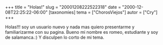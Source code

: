 +++
title = "Holas!"
slug = "20001208222522318"
date = "2000-12-08T22:25:22-06:00"
[taxonomies]
tema = ["ChorosViejos"]
autor = ["Cry"]
+++

Holas!!! soy un usuario nuevo y nada mas quiero presentarme y
familiarizarme con su pagina. Bueno mi nombre es romeo, estudiante y soy
de salamanca.:) Y disculpen lo corto de mi tema.

